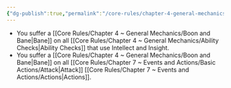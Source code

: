 ```yaml
---
{"dg-publish":true,"permalink":"/core-rules/chapter-4-general-mechanics/condition-list/confused/"}
---
```


- You suffer a [[Core Rules/Chapter 4 ~ General Mechanics/Boon and Bane\|Bane]] on all [[Core Rules/Chapter 4 ~ General Mechanics/Ability Checks\|Ability Checks]] that use Intellect and Insight.
- You suffer a [[Core Rules/Chapter 4 ~ General Mechanics/Boon and Bane\|Bane]] on all [[Core Rules/Chapter 7 ~ Events and Actions/Basic Actions/Attack\|Attack]] [[Core Rules/Chapter 7 ~ Events and Actions/Actions\|Actions]].